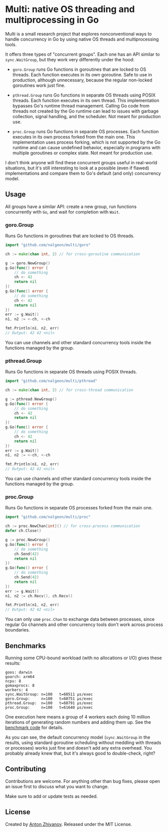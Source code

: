 # Multi: native OS threading and multiprocessing in Go

Multi is a small research project that explores nonconventional ways to handle concurrency in Go by using native OS threads and multiprocessing tools.

It offers three types of "concurrent groups". Each one has an API similar to `sync.WaitGroup`, but they work very differently under the hood:

-   `goro.Group` runs Go functions in goroutines that are locked to OS threads. Each function executes in its own goroutine. Safe to use in production, although unnecessary, because the regular non-locked goroutines work just fine.

-   `pthread.Group` runs Go functions in separate OS threads using POSIX threads. Each function executes in its own thread. This implementation bypasses Go's runtime thread management. Calling Go code from threads not created by the Go runtime can lead to issues with garbage collection, signal handling, and the scheduler. Not meant for production use.

-   `proc.Group` runs Go functions in separate OS processes. Each function executes in its own process forked from the main one. This implementation uses process forking, which is not supported by the Go runtime and can cause undefined behavior, especially in programs with multiple goroutines or complex state. Not meant for production use.

I don't think anyone will find these concurrent groups useful in real-world situations, but it's still interesting to look at a possible (even if flawed) implementations and compare them to Go's default (and only) concurrency model.

## Usage

All groups have a similar API: create a new group, run functions concurrently with `Go`, and wait for completion with `Wait`.

### goro.Group

Runs Go functions in goroutines that are locked to OS threads.

```go
import "github.com/nalgeon/multi/goro"

ch := make(chan int, 2) // for cross-goroutine communication

g := goro.NewGroup()
g.Go(func() error {
    // do something
    ch <- 42
    return nil
})
g.Go(func() error {
    // do something
    ch <- 42
    return nil
})
err := g.Wait()
n1, n2 := <-ch, <-ch

fmt.Println(n1, n2, err)
// Output: 42 42 <nil>
```

You can use channels and other standard concurrency tools inside the functions managed by the group.

### pthread.Group

Runs Go functions in separate OS threads using POSIX threads.

```go
import "github.com/nalgeon/multi/pthread"

ch := make(chan int, 2) // for cross-thread communication

g := pthread.NewGroup()
g.Go(func() error {
    // do something
    ch <- 42
    return nil
})
g.Go(func() error {
    // do something
    ch <- 42
    return nil
})
err := g.Wait()
n1, n2 := <-ch, <-ch

fmt.Println(n1, n2, err)
// Output: 42 42 <nil>
```

You can use channels and other standard concurrency tools inside the functions managed by the group.

### proc.Group

Runs Go functions in separate OS processes forked from the main one.

```go
import "github.com/nalgeon/multi/proc"

ch := proc.NewChan[int]() // for cross-process communication
defer ch.Close()

g := proc.NewGroup()
g.Go(func() error {
    // do something
    ch.Send(42)
    return nil
})
g.Go(func() error {
    // do something
    ch.Send(42)
    return nil
})
err := g.Wait()
n1, n2 := ch.Recv(), ch.Recv()

fmt.Println(n1, n2, err)
// Output: 42 42 <nil>
```

You can only use `proc.Chan` to exchange data between processes, since regular Go channels and other concurrency tools don't work across process boundaries.

## Benchmarks

Running some CPU-bound workload (with no allocations or I/O) gives these results:

```text
goos: darwin
goarch: arm64
ncpu: 8
gomaxprocs: 8
workers: 4
sync.WaitGroup: n=100   t=60511 µs/exec
goro.Group:     n=100   t=60751 µs/exec
pthread.Group:  n=100   t=60791 µs/exec
proc.Group:     n=100   t=61640 µs/exec
```

One execution here means a group of 4 workers each doing 10 million iterations of generating random numbers and adding them up. See the [benchmark code](internal/benchmark/main.go) for details.

As you can see, the default concurrency model (`sync.WaitGroup` in the results, using standard goroutine scheduling without meddling with threads or processes) works just fine and doesn't add any extra overhead. You probably already knew that, but it's always good to double-check, right?

## Contributing

Contributions are welcome. For anything other than bug fixes, please open an issue first to discuss what you want to change.

Make sure to add or update tests as needed.

## License

Created by [Anton Zhiyanov](https://antonz.org/). Released under the MIT License.
